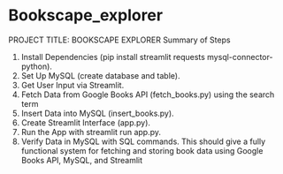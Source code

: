 # Bookscape_explorer
PROJECT TITLE: BOOKSCAPE EXPLORER
Summary of Steps
1.	Install Dependencies (pip install streamlit requests mysql-connector-python).
2.	Set Up MySQL (create database and table).
3.	Get User Input via Streamlit.
4.	Fetch Data from Google Books API (fetch_books.py) using the search term
5.	Insert Data into MySQL (insert_books.py).
6.	Create Streamlit Interface (app.py).
7.	Run the App with streamlit run app.py.
8.	Verify Data in MySQL with SQL commands.
This should give a fully functional system for fetching and storing book data using Google Books API, MySQL, and Streamlit
